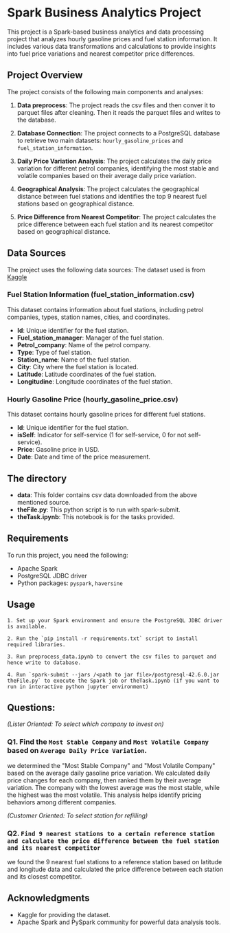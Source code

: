 # Spark Business Analytics Project

This project is a Spark-based business analytics and data processing project that analyzes hourly gasoline prices and fuel station information. It includes various data transformations and calculations to provide insights into fuel price variations and nearest competitor price differences.

## Project Overview

The project consists of the following main components and analyses:
1. **Data preprocess**: The project reads the csv files and then conver it to parquet files after cleaning. Then it reads the parquet files and writes to the database.

2. **Database Connection**: The project connects to a PostgreSQL database to retrieve two main datasets: `hourly_gasoline_prices` and `fuel_station_information`.

3. **Daily Price Variation Analysis**: The project calculates the daily price variation for different petrol companies, identifying the most stable and volatile companies based on their average daily price variation.

4. **Geographical Analysis**: The project calculates the geographical distance between fuel stations and identifies the top 9 nearest fuel stations based on geographical distance.

5. **Price Difference from Nearest Competitor**: The project calculates the price difference between each fuel station and its nearest competitor based on geographical distance.

## Data Sources

The project uses the following data sources:
The dataset used is from [Kaggle](https://www.kaggle.com/datasets/alessandrolobello/gasoline-hourly-price-tracker-from-2022?select=Hourly_Gasoline_Prices.csv)


### Fuel Station Information (fuel_station_information.csv)

This dataset contains information about fuel stations, including petrol companies, types, station names, cities, and coordinates.

- **Id**: Unique identifier for the fuel station.
- **Fuel_station_manager**: Manager of the fuel station.
- **Petrol_company**: Name of the petrol company.
- **Type**: Type of fuel station.
- **Station_name**: Name of the fuel station.
- **City**: City where the fuel station is located.
- **Latitude**: Latitude coordinates of the fuel station.
- **Longitudine**: Longitude coordinates of the fuel station.

### Hourly Gasoline Price (hourly_gasoline_price.csv)

This dataset contains hourly gasoline prices for different fuel stations.

- **Id**: Unique identifier for the fuel station.
- **isSelf**: Indicator for self-service (1 for self-service, 0 for not self-service).
- **Price**: Gasoline price in USD.
- **Date**: Date and time of the price measurement.

## The directory

- **data**: This folder contains csv data downloaded from the above mentioned source.
- **theFile.py**: This python script is to run with spark-submit.
- **theTask.ipynb**: This notebook is for the tasks provided.


## Requirements

To run this project, you need the following:

- Apache Spark
- PostgreSQL JDBC driver
- Python packages: `pyspark`, `haversine`

## Usage

    1. Set up your Spark environment and ensure the PostgreSQL JDBC driver is available.

    2. Run the `pip install -r requirements.txt` script to install required libraries.

    3. Run preprocess_data.ipynb to convert the csv files to parquet and hence write to database.

    4. Run `spark-submit --jars /<path to jar file>/postgresql-42.6.0.jar theFile.py` to execute the Spark job or theTask.ipynb (if you want to run in interactive python jupyter environment)

## Questions:

*(Lister Oriented: To select which company to invest on)*
### Q1. Find the `Most Stable Company` and `Most Volatile Company` based on `Average Daily Price Variation`.

we determined the "Most Stable Company" and "Most Volatile Company" based on the average daily gasoline price variation. We calculated daily price changes for each company, then ranked them by their average variation. The company with the lowest average was the most stable, while the highest was the most volatile. This analysis helps identify pricing behaviors among different companies.

*(Customer Oriented: To select station for refilling)*
### Q2. `Find 9 nearest stations to a certain reference station and calculate the price difference between the fuel station and its nearest competitor`

we found the 9 nearest fuel stations to a reference station based on latitude and longitude data and calculated the price difference between each station and its closest competitor.


## Acknowledgments

- Kaggle for providing the dataset.
- Apache Spark and PySpark community for powerful data analysis tools.
